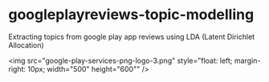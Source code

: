 # googleplayreviews-topic-modelling
Extracting topics from google play app reviews using LDA (Latent Dirichlet Allocation)


<img src="google-play-services-png-logo-3.png" style="float: left; margin-right: 10px; width="500" height="600"" />
